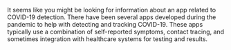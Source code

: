 It seems like you might be looking for information about an app related to COVID-19 detection. There have been several apps developed during the pandemic to help with detecting and tracking COVID-19. These apps typically use a combination of self-reported symptoms, contact tracing, and sometimes integration with healthcare systems for testing and results.
